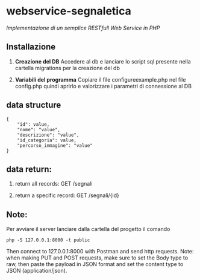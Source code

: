 # webservice-segnaletica

_Implementazione di un semplice RESTfull Web Service in PHP_

## Installazione

1. **Creazione del DB**
Accedere al db e lanciare lo script sql presente nella cartella migrations per la creazione del db

2. **Variabili del programma**
Copiare il file configureexample.php nel file config.php quindi aprirlo e valorizzare i parametri di connessione al DB

## data structure

```
{
    "id": value,
    "nome": "value",
    "descrizione": "value",
    "id_categoria": value,
    "percorso_immagine": "value"
}
```

## data return:

1. return all records: GET /segnali

2. return a specific record: GET /segnali/{id}


## Note:
Per avviare il server lanciare dalla cartella del progetto il comando
```
php -S 127.0.0.1:8000 -t public
```

Then connect to 127.0.0.1:8000 with Postman and send http requests. Note: when making PUT and POST requests, make sure to set the Body type to raw, then paste the payload in JSON format and set the content type to JSON (application/json).


